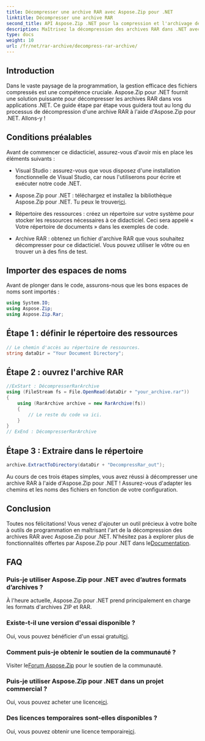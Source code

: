 ```yaml
---
title: Décompresser une archive RAR avec Aspose.Zip pour .NET
linktitle: Décompresser une archive RAR
second_title: API Aspose.Zip .NET pour la compression et l'archivage de fichiers
description: Maîtrisez la décompression des archives RAR dans .NET avec Aspose.Zip. Guide étape par étape pour une gestion efficace des fichiers. Télécharger maintenant!
type: docs
weight: 10
url: /fr/net/rar-archive/decompress-rar-archive/
---
```


## Introduction

Dans le vaste paysage de la programmation, la gestion efficace des fichiers compressés est une compétence cruciale. Aspose.Zip pour .NET fournit une solution puissante pour décompresser les archives RAR dans vos applications .NET. Ce guide étape par étape vous guidera tout au long du processus de décompression d'une archive RAR à l'aide d'Aspose.Zip pour .NET. Allons-y !

## Conditions préalables

Avant de commencer ce didacticiel, assurez-vous d'avoir mis en place les éléments suivants :

- Visual Studio : assurez-vous que vous disposez d'une installation fonctionnelle de Visual Studio, car nous l'utiliserons pour écrire et exécuter notre code .NET.

-  Aspose.Zip pour .NET : téléchargez et installez la bibliothèque Aspose.Zip pour .NET. Tu peux le trouver[ici](https://releases.aspose.com/zip/net/).

- Répertoire des ressources : créez un répertoire sur votre système pour stocker les ressources nécessaires à ce didacticiel. Ceci sera appelé « Votre répertoire de documents » dans les exemples de code.

- Archive RAR : obtenez un fichier d'archive RAR que vous souhaitez décompresser pour ce didacticiel. Vous pouvez utiliser le vôtre ou en trouver un à des fins de test.

## Importer des espaces de noms

Avant de plonger dans le code, assurons-nous que les bons espaces de noms sont importés :

```csharp
using System.IO;
using Aspose.Zip;
using Aspose.Zip.Rar;
```

## Étape 1 : définir le répertoire des ressources

```csharp
// Le chemin d'accès au répertoire de ressources.
string dataDir = "Your Document Directory";
```

## Étape 2 : ouvrez l'archive RAR

```csharp
//ExStart : DécompresserRarArchive
using (FileStream fs = File.OpenRead(dataDir + "your_archive.rar"))
{
    using (RarArchive archive = new RarArchive(fs))
    {
        // Le reste du code va ici.
    }
}
// ExEnd : DécompresserRarArchive
```

## Étape 3 : Extraire dans le répertoire

```csharp
archive.ExtractToDirectory(dataDir + "DecompressRar_out");
```

Au cours de ces trois étapes simples, vous avez réussi à décompresser une archive RAR à l'aide d'Aspose.Zip pour .NET ! Assurez-vous d'adapter les chemins et les noms des fichiers en fonction de votre configuration.

## Conclusion

 Toutes nos félicitations! Vous venez d'ajouter un outil précieux à votre boîte à outils de programmation en maîtrisant l'art de la décompression des archives RAR avec Aspose.Zip pour .NET. N'hésitez pas à explorer plus de fonctionnalités offertes par Aspose.Zip pour .NET dans le[Documentation](https://reference.aspose.com/zip/net/).

## FAQ

### Puis-je utiliser Aspose.Zip pour .NET avec d’autres formats d’archives ?
À l'heure actuelle, Aspose.Zip pour .NET prend principalement en charge les formats d'archives ZIP et RAR.

### Existe-t-il une version d'essai disponible ?
 Oui, vous pouvez bénéficier d'un essai gratuit[ici](https://releases.aspose.com/).

### Comment puis-je obtenir le soutien de la communauté ?
 Visiter le[Forum Aspose.Zip](https://forum.aspose.com/c/zip/37) pour le soutien de la communauté.

### Puis-je utiliser Aspose.Zip pour .NET dans un projet commercial ?
 Oui, vous pouvez acheter une licence[ici](https://purchase.aspose.com/buy).

### Des licences temporaires sont-elles disponibles ?
 Oui, vous pouvez obtenir une licence temporaire[ici](https://purchase.aspose.com/temporary-license/).
